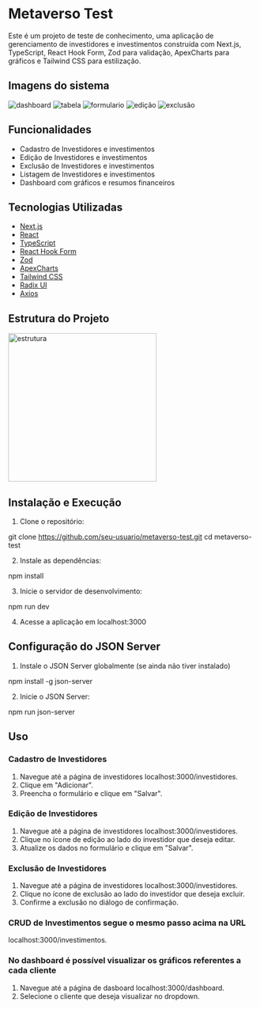 # Metaverso Test

Este é um projeto de teste de conhecimento, uma aplicação de gerenciamento de investidores e investimentos construída com Next.js, TypeScript, React Hook Form, Zod para validação, ApexCharts para gráficos e Tailwind CSS para estilização.

## Imagens do sistema

![dashboard](./src/assets/dashboard.png)
![tabela](./src/assets/tabela2.png)
![formulario](./src/assets/formulario.png)
![edição](./src/assets/confirmação%20de%20edição.png)
![exclusão](./src/assets/confirmação%20de%20exclusão.png)

## Funcionalidades

- Cadastro de Investidores e investimentos
- Edição de Investidores e investimentos
- Exclusão de Investidores e investimentos
- Listagem de Investidores e investimentos
- Dashboard com gráficos e resumos financeiros

## Tecnologias Utilizadas

- [Next.js](https://nextjs.org/)
- [React](https://reactjs.org/)
- [TypeScript](https://www.typescriptlang.org/)
- [React Hook Form](https://react-hook-form.com/)
- [Zod](https://zod.dev/)
- [ApexCharts](https://apexcharts.com/)
- [Tailwind CSS](https://tailwindcss.com/)
- [Radix UI](https://www.radix-ui.com/)
- [Axios](https://axios-http.com/)

## Estrutura do Projeto

<img src="./src/assets/estrutura.png" alt="estrutura" width="300">

## Instalação e Execução

1. Clone o repositório:

git clone https://github.com/seu-usuario/metaverso-test.git
cd metaverso-test

2. Instale as dependências:

npm install

3. Inicie o servidor de desenvolvimento:

npm run dev

4. Acesse a aplicação em
   localhost:3000

## Configuração do JSON Server

1. Instale o JSON Server globalmente (se ainda não tiver instalado)

npm install -g json-server

2. Inicie o JSON Server:

npm run json-server

## Uso

### Cadastro de Investidores

1. Navegue até a página de investidores localhost:3000/investidores.
2. Clique em "Adicionar".
3. Preencha o formulário e clique em "Salvar".

### Edição de Investidores

1. Navegue até a página de investidores localhost:3000/investidores.
2. Clique no ícone de edição ao lado do investidor que deseja editar.
3. Atualize os dados no formulário e clique em "Salvar".

### Exclusão de Investidores

1. Navegue até a página de investidores localhost:3000/investidores.
2. Clique no ícone de exclusão ao lado do investidor que deseja excluir.
3. Confirme a exclusão no diálogo de confirmação.

### CRUD de Investimentos segue o mesmo passo acima na URL

localhost:3000/investimentos.

### No dashboard é possível visualizar os gráficos referentes a cada cliente

1. Navegue até a página de dasboard localhost:3000/dashboard.
2. Selecione o cliente que deseja visualizar no dropdown.
